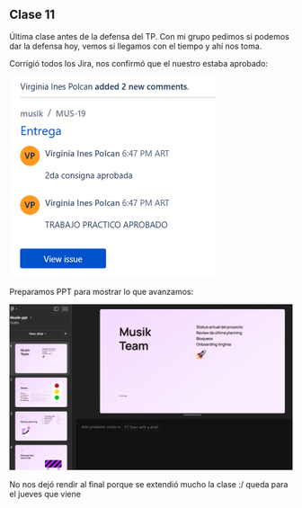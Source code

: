 ## Clase 11
Última clase antes de la defensa del TP. Con mi grupo pedimos si podemos dar la defensa hoy, vemos si llegamos con el tiempo y ahí nos toma.

Corrigió todos los Jira, nos confirmó que el nuestro estaba aprobado:

![](./313-assets/ppt-91-gestion.png)

Preparamos PPT para mostrar lo que avanzamos:

![](./313-assets/ppt-92-gestion.png)

No nos dejó rendir al final porque se extendió mucho la clase :/ queda para el jueves que viene